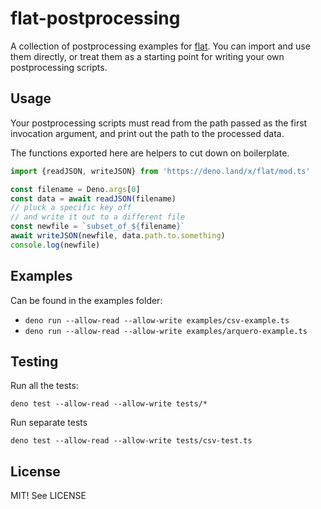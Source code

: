 # flat-postprocessing

A collection of postprocessing examples for [flat](https://github.com/githubocto/flat). You can import and use them directly, or treat them as a starting point for writing your own postprocessing scripts.

## Usage

Your postprocessing scripts must read from the path passed as the first invocation argument, and print out the path to the processed data.

The functions exported here are helpers to cut down on boilerplate.

```ts
import {readJSON, writeJSON} from 'https://deno.land/x/flat/mod.ts'

const filename = Deno.args[0]
const data = await readJSON(filename)
// pluck a specific key off
// and write it out to a different file
const newfile = `subset_of_${filename}`
await writeJSON(newfile, data.path.to.something)
console.log(newfile)
```

## Examples

Can be found in the examples folder:

* `deno run --allow-read --allow-write examples/csv-example.ts`
* `deno run --allow-read --allow-write examples/arquero-example.ts`

## Testing

Run all the tests:

`deno test --allow-read --allow-write tests/*`

Run separate tests

`deno test --allow-read --allow-write tests/csv-test.ts`


## License

MIT! See LICENSE

